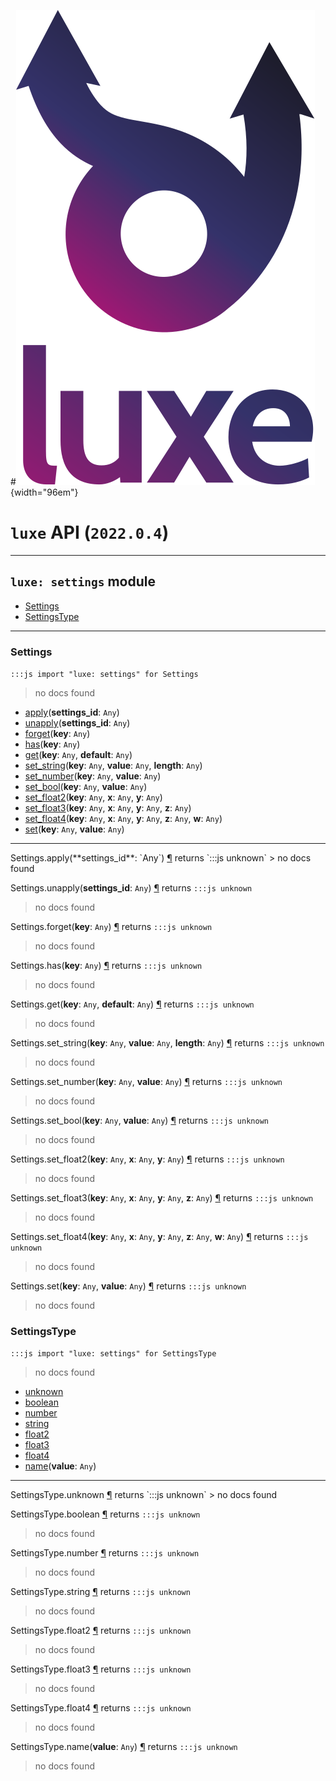 #![](../images/luxe-dark.svg){width="96em"}

# `luxe` API (`2022.0.4`)  


---

## `luxe: settings` module

- [Settings](#settings)   
- [SettingsType](#settingstype)   

---

### Settings
`:::js import "luxe: settings" for Settings`
> no docs found

- [apply](#Settings.apply)(**settings_id**: `Any`)
- [unapply](#Settings.unapply)(**settings_id**: `Any`)
- [forget](#Settings.forget)(**key**: `Any`)
- [has](#Settings.has)(**key**: `Any`)
- [get](#Settings.get+2)(**key**: `Any`, **default**: `Any`)
- [set_string](#Settings.set_string+3)(**key**: `Any`, **value**: `Any`, **length**: `Any`)
- [set_number](#Settings.set_number+2)(**key**: `Any`, **value**: `Any`)
- [set_bool](#Settings.set_bool+2)(**key**: `Any`, **value**: `Any`)
- [set_float2](#Settings.set_float2+3)(**key**: `Any`, **x**: `Any`, **y**: `Any`)
- [set_float3](#Settings.set_float3+4)(**key**: `Any`, **x**: `Any`, **y**: `Any`, **z**: `Any`)
- [set_float4](#Settings.set_float4+5)(**key**: `Any`, **x**: `Any`, **y**: `Any`, **z**: `Any`, **w**: `Any`)
- [set](#Settings.set+2)(**key**: `Any`, **value**: `Any`)

<hr/>
<endpoint module="luxe: settings" class="Settings" signature="apply(settings_id : Any)"></endpoint>
<signature id="Settings.apply">Settings.apply(**settings_id**: `Any`)
<a class="headerlink" href="#Settings.apply" title="Permanent link">¶</a></signature>
<span class='api_ret'>returns</span> `:::js unknown`
> no docs found   

<endpoint module="luxe: settings" class="Settings" signature="unapply(settings_id : Any)"></endpoint>
<signature id="Settings.unapply">Settings.unapply(**settings_id**: `Any`)
<a class="headerlink" href="#Settings.unapply" title="Permanent link">¶</a></signature>
<span class='api_ret'>returns</span> `:::js unknown`
> no docs found   

<endpoint module="luxe: settings" class="Settings" signature="forget(key : Any)"></endpoint>
<signature id="Settings.forget">Settings.forget(**key**: `Any`)
<a class="headerlink" href="#Settings.forget" title="Permanent link">¶</a></signature>
<span class='api_ret'>returns</span> `:::js unknown`
> no docs found   

<endpoint module="luxe: settings" class="Settings" signature="has(key : Any)"></endpoint>
<signature id="Settings.has">Settings.has(**key**: `Any`)
<a class="headerlink" href="#Settings.has" title="Permanent link">¶</a></signature>
<span class='api_ret'>returns</span> `:::js unknown`
> no docs found   

<endpoint module="luxe: settings" class="Settings" signature="get(key : Any, default : Any)"></endpoint>
<signature id="Settings.get+2">Settings.get(**key**: `Any`, **default**: `Any`)
<a class="headerlink" href="#Settings.get+2" title="Permanent link">¶</a></signature>
<span class='api_ret'>returns</span> `:::js unknown`
> no docs found   

<endpoint module="luxe: settings" class="Settings" signature="set_string(key : Any, value : Any, length : Any)"></endpoint>
<signature id="Settings.set_string+3">Settings.set_string(**key**: `Any`, **value**: `Any`, **length**: `Any`)
<a class="headerlink" href="#Settings.set_string+3" title="Permanent link">¶</a></signature>
<span class='api_ret'>returns</span> `:::js unknown`
> no docs found   

<endpoint module="luxe: settings" class="Settings" signature="set_number(key : Any, value : Any)"></endpoint>
<signature id="Settings.set_number+2">Settings.set_number(**key**: `Any`, **value**: `Any`)
<a class="headerlink" href="#Settings.set_number+2" title="Permanent link">¶</a></signature>
<span class='api_ret'>returns</span> `:::js unknown`
> no docs found   

<endpoint module="luxe: settings" class="Settings" signature="set_bool(key : Any, value : Any)"></endpoint>
<signature id="Settings.set_bool+2">Settings.set_bool(**key**: `Any`, **value**: `Any`)
<a class="headerlink" href="#Settings.set_bool+2" title="Permanent link">¶</a></signature>
<span class='api_ret'>returns</span> `:::js unknown`
> no docs found   

<endpoint module="luxe: settings" class="Settings" signature="set_float2(key : Any, x : Any, y : Any)"></endpoint>
<signature id="Settings.set_float2+3">Settings.set_float2(**key**: `Any`, **x**: `Any`, **y**: `Any`)
<a class="headerlink" href="#Settings.set_float2+3" title="Permanent link">¶</a></signature>
<span class='api_ret'>returns</span> `:::js unknown`
> no docs found   

<endpoint module="luxe: settings" class="Settings" signature="set_float3(key : Any, x : Any, y : Any, z : Any)"></endpoint>
<signature id="Settings.set_float3+4">Settings.set_float3(**key**: `Any`, **x**: `Any`, **y**: `Any`, **z**: `Any`)
<a class="headerlink" href="#Settings.set_float3+4" title="Permanent link">¶</a></signature>
<span class='api_ret'>returns</span> `:::js unknown`
> no docs found   

<endpoint module="luxe: settings" class="Settings" signature="set_float4(key : Any, x : Any, y : Any, z : Any, w : Any)"></endpoint>
<signature id="Settings.set_float4+5">Settings.set_float4(**key**: `Any`, **x**: `Any`, **y**: `Any`, **z**: `Any`, **w**: `Any`)
<a class="headerlink" href="#Settings.set_float4+5" title="Permanent link">¶</a></signature>
<span class='api_ret'>returns</span> `:::js unknown`
> no docs found   

<endpoint module="luxe: settings" class="Settings" signature="set(key : Any, value : Any)"></endpoint>
<signature id="Settings.set+2">Settings.set(**key**: `Any`, **value**: `Any`)
<a class="headerlink" href="#Settings.set+2" title="Permanent link">¶</a></signature>
<span class='api_ret'>returns</span> `:::js unknown`
> no docs found   

### SettingsType
`:::js import "luxe: settings" for SettingsType`
> no docs found

- [unknown](#SettingsType.unknown)
- [boolean](#SettingsType.boolean)
- [number](#SettingsType.number)
- [string](#SettingsType.string)
- [float2](#SettingsType.float2)
- [float3](#SettingsType.float3)
- [float4](#SettingsType.float4)
- [name](#SettingsType.name)(**value**: `Any`)

<hr/>
<endpoint module="luxe: settings" class="SettingsType" signature="unknown"></endpoint>
<signature id="SettingsType.unknown">SettingsType.unknown
<a class="headerlink" href="#SettingsType.unknown" title="Permanent link">¶</a></signature>
<span class='api_ret'>returns</span> `:::js unknown`
> no docs found   

<endpoint module="luxe: settings" class="SettingsType" signature="boolean"></endpoint>
<signature id="SettingsType.boolean">SettingsType.boolean
<a class="headerlink" href="#SettingsType.boolean" title="Permanent link">¶</a></signature>
<span class='api_ret'>returns</span> `:::js unknown`
> no docs found   

<endpoint module="luxe: settings" class="SettingsType" signature="number"></endpoint>
<signature id="SettingsType.number">SettingsType.number
<a class="headerlink" href="#SettingsType.number" title="Permanent link">¶</a></signature>
<span class='api_ret'>returns</span> `:::js unknown`
> no docs found   

<endpoint module="luxe: settings" class="SettingsType" signature="string"></endpoint>
<signature id="SettingsType.string">SettingsType.string
<a class="headerlink" href="#SettingsType.string" title="Permanent link">¶</a></signature>
<span class='api_ret'>returns</span> `:::js unknown`
> no docs found   

<endpoint module="luxe: settings" class="SettingsType" signature="float2"></endpoint>
<signature id="SettingsType.float2">SettingsType.float2
<a class="headerlink" href="#SettingsType.float2" title="Permanent link">¶</a></signature>
<span class='api_ret'>returns</span> `:::js unknown`
> no docs found   

<endpoint module="luxe: settings" class="SettingsType" signature="float3"></endpoint>
<signature id="SettingsType.float3">SettingsType.float3
<a class="headerlink" href="#SettingsType.float3" title="Permanent link">¶</a></signature>
<span class='api_ret'>returns</span> `:::js unknown`
> no docs found   

<endpoint module="luxe: settings" class="SettingsType" signature="float4"></endpoint>
<signature id="SettingsType.float4">SettingsType.float4
<a class="headerlink" href="#SettingsType.float4" title="Permanent link">¶</a></signature>
<span class='api_ret'>returns</span> `:::js unknown`
> no docs found   

<endpoint module="luxe: settings" class="SettingsType" signature="name(value : Any)"></endpoint>
<signature id="SettingsType.name">SettingsType.name(**value**: `Any`)
<a class="headerlink" href="#SettingsType.name" title="Permanent link">¶</a></signature>
<span class='api_ret'>returns</span> `:::js unknown`
> no docs found   

